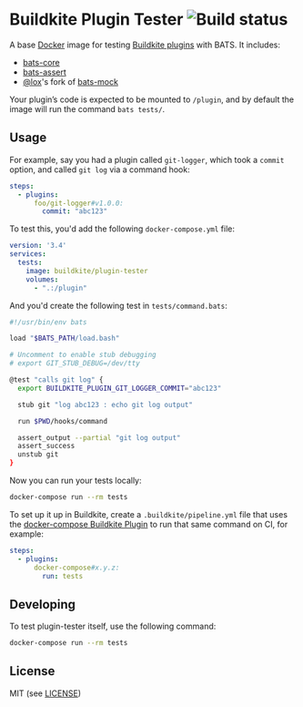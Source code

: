 # Buildkite Plugin Tester ![Build status](https://badge.buildkite.com/7b010199d2978561ef5f70cf13b2933455f44c2ea56dd7f385.svg?branch=master)

A base [Docker](https://www.docker.com/) image for testing [Buildkite plugins](https://buildkite.com/docs/agent/v3/plugins) with BATS. It includes:

* [bats-core](https://github.com/bats-core/bats-core)
* [bats-assert](https://github.com/ztombol/bats-assert)
* [@lox](https://github.com/lox)'s fork of [bats-mock](https://github.com/lox/bats-mock)

Your plugin’s code is expected to be mounted to `/plugin`, and by default the image will run the command `bats tests/`.

## Usage

For example, say you had a plugin called `git-logger`, which took a `commit` option, and called `git log` via a command hook:

```yml
steps:
  - plugins:
      foo/git-logger#v1.0.0:
        commit: "abc123"
```

To test this, you'd add the following `docker-compose.yml` file:

```yml
version: '3.4'
services:
  tests:
    image: buildkite/plugin-tester
    volumes:
      - ".:/plugin"
```

And you'd create the following test in `tests/command.bats`:

```bash
#!/usr/bin/env bats

load "$BATS_PATH/load.bash"

# Uncomment to enable stub debugging
# export GIT_STUB_DEBUG=/dev/tty

@test "calls git log" {
  export BUILDKITE_PLUGIN_GIT_LOGGER_COMMIT="abc123"

  stub git "log abc123 : echo git log output"

  run $PWD/hooks/command

  assert_output --partial "git log output"
  assert_success
  unstub git
}
```

Now you can run your tests locally:

```bash
docker-compose run --rm tests
```

To set up it up in Buildkite, create a `.buildkite/pipeline.yml` file that uses the [docker-compose Buildkite Plugin](https://github.com/buildkite-plugins/docker-compose-buildkite-plugin) to run that same command on CI, for example:

```yml
steps:
  - plugins:
      docker-compose#x.y.z:
        run: tests
```

## Developing

To test plugin-tester itself, use the following command:

```bash
docker-compose run --rm tests
```

## License

MIT (see [LICENSE](LICENSE))
